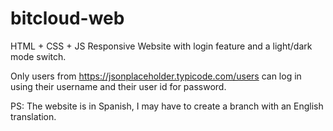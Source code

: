 # bitcloud-web

HTML + CSS + JS Responsive Website with login feature and a light/dark mode switch.

Only users from https://jsonplaceholder.typicode.com/users can log in using their username and their user id for password.

PS: The website is in Spanish, I may have to create a branch with an English translation.
